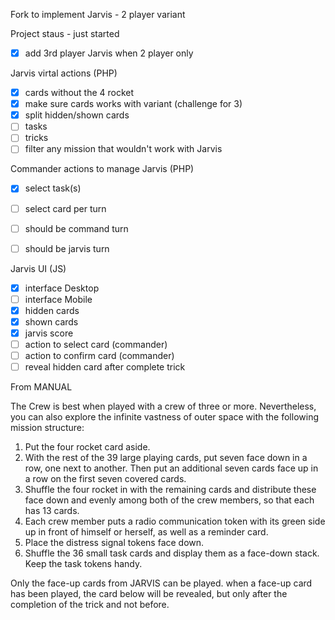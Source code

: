 Fork to implement Jarvis - 2 player variant

Project staus - just started

- [x] add 3rd player Jarvis when 2 player only

Jarvis virtal actions (PHP)
- [x] cards without the 4 rocket
- [x] make sure cards works with variant (challenge for 3)
- [x] split hidden/shown cards
- [ ] tasks
- [ ] tricks
- [ ] filter any mission that wouldn't work with Jarvis

Commander actions to manage Jarvis (PHP)
- [x] select task(s)
- [ ] select card per turn
- [ ] should be command turn
- [ ] should be jarvis turn



Jarvis UI (JS)
- [x] interface Desktop
- [ ] interface Mobile
- [x] hidden cards
- [x] shown cards
- [x] jarvis score
- [ ] action to select card (commander)
- [ ] action to confirm card (commander)
- [ ] reveal hidden card after complete trick

From MANUAL

The Crew is best when played with a crew of three or more.
Nevertheless, you can also explore the infinite vastness of
outer space with the following mission structure:

1. Put the four rocket card aside.
2. With the rest of the 39 large playing cards, put seven
face down in a row, one next to another. Then put an
additional seven cards face up in a row on the first
seven covered cards.
3. Shuffle the four rocket in with the remaining cards and
distribute these face down and evenly among both of the
crew members, so that each has 13 cards.
4. Each crew member puts a radio communication token
with its green side up in front of himself or herself, as
well as a reminder card.
5. Place the distress signal tokens face down.
6. Shuffle the 36 small task cards and display them as
a face-down stack. Keep the task tokens handy.

Only the face-up cards from JARVIS can be played. when
a face-up card has been played, the card below will be
revealed, but only after the completion of the trick and
not before.
